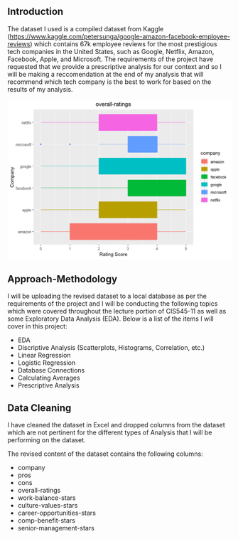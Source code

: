 ## Introduction

The dataset I used is a compiled dataset from Kaggle (https://www.kaggle.com/petersunga/google-amazon-facebook-employee-reviews) which contains 67k employee reviews for the most prestigious tech companies in the United States, such as Google, Netflix, Amazon, Facebook, Apple, and Microsoft. The requirements of the project have requested that we provide a prescriptive analysis for our context and so I will be making a reccomendation at the end of my analysis that will recommend which tech company is the best to work for based on the results of my analysis.

![Image of Overall-Ratings](https://github.com/Criviere/CIS545-11/blob/master/images/1.png?raw=true)

## Approach-Methodology
I will be uploading the revised dataset to a local database as per the requirements of the project and I will be conducting the following topics which were covered throughout the lecture portion of CIS545-11 as well as some Exploratory Data Analysis (EDA). Below is a list of the items I will cover in this project:

* EDA
* Discriptive Analysis (Scatterplots, Histograms, Correlation, etc.)
* Linear Regression
* Logistic Regression
* Database Connections
* Calculating Averages
* Prescriptive Analysis

## Data Cleaning
I have cleaned the dataset in Excel and dropped columns from the dataset which are not pertinent for the different types of Analysis that I will be performing on the dataset.

The revised content of the dataset contains the following columns:

* company
* pros
* cons
* overall-ratings
* work-balance-stars
* culture-values-stars
* career-opportunities-stars
* comp-benefit-stars
* senior-management-stars

